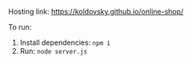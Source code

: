 Hosting link: https://koldovsky.github.io/online-shop/

To run:
1. Install dependencies: `npm i`
2. Run: `node server.js`
